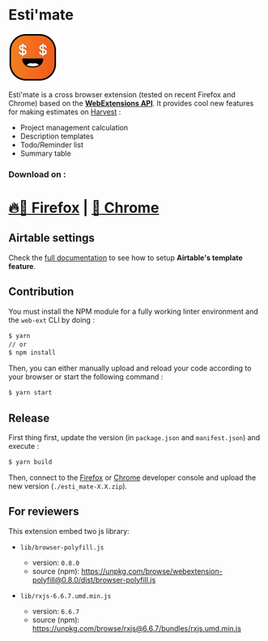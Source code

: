 # Esti'mate

![icon](assets/icon@2x.png)

Esti'mate is a cross browser extension (tested on recent Firefox and Chrome) based on the [**WebExtensions API**](https://developer.mozilla.org/en-US/Add-ons/WebExtensions). It provides cool new features for making estimates on [Harvest](https://getharvest.com/) :
- Project management calculation
- Description templates
- Todo/Reminder list
- Summary table

### Download on :
# [🔥🦊 Firefox](https://addons.mozilla.org/fr/firefox/addon/esti-mate/) | [🍭 Chrome](https://chrome.google.com/webstore/detail/estimate/ahhoegjbkdhoembpkmnnghkmfinkkaog)

## Airtable settings

Check the [full documentation](https://github.com/antistatique/esti-mate/blob/master/doc/airtable.md) to see how to setup **Airtable's template feature**.

## Contribution

You must install the NPM module for a fully working linter environment and the `web-ext` CLI by doing :

```bash
$ yarn
// or
$ npm install
```

Then, you can either manually upload and reload your code according to your browser or start the following command :

```bash
$ yarn start
```

## Release

First thing first, update the version (in `package.json` and `manifest.json`) and execute :

```bash
$ yarn build
```

Then, connect to the [Firefox](https://addons.mozilla.org/en-US/developers/addon/esti-mate) or [Chrome](https://chrome.google.com/webstore/developer/dashboard) developer console and upload the new version (`./esti_mate-X.X.zip`).

## For reviewers
This extension embed two js library:

 * `lib/browser-polyfill.js`
   * version: `0.8.0`
   * source (npm): https://unpkg.com/browse/webextension-polyfill@0.8.0/dist/browser-polyfill.js

 * `lib/rxjs-6.6.7.umd.min.js`
   * version: `6.6.7`
   * source (npm): https://unpkg.com/browse/rxjs@6.6.7/bundles/rxjs.umd.min.js
